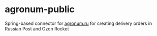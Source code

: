 # agronum-public

Spring-based connector for [agronum.ru](https://agronum.ru) for creating delivery orders in Russian Post and Ozon Rocket
